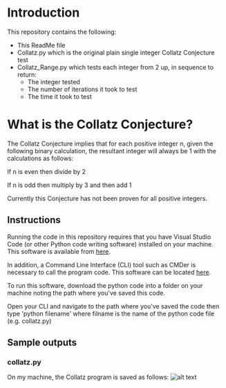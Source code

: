 # Introduction
This repository contains the following:
  * This ReadMe file
  * Collatz.py which is the original plain single integer Collatz Conjecture test
  * Collatz_Range.py which tests each integer from 2 up, in sequence to return:
    * The integer tested
    * The number of iterations it took to test
    * The time it took to test

# What is the Collatz Conjecture?
The Collatz Conjecture implies that for each positive integer n, given the following binary calculation, the resultant integer will always be 1 with the calculations as follows:

If n is even then divide by 2

If n is odd then multiply by 3 and then add 1

Currently this Conjecture has not been proven for all positive integers.

## Instructions
Running the code in this repository requires that you have Visual Studio Code (or other Python code writing software) installed on your machine. This software is available from [here](https://code.vidsualstudio.com/download).

In addition, a Command Line Interface (CLI) tool such as CMDer is necessary to call the program code. This software can be located [here](https://cmder.net).

To run this software, download the python code into a folder on your machine noting the path where you've saved this code.

Open your CLI and navigate to the path where you've saved the code then type 'python filename' where filname is the name of the python code file (e.g. collatz.py)

## Sample outputs
### collatz.py

On my machine, the Collatz program is saved as follows: 
![alt text][SS1]

[SS1]: https://github.com/Seamie-irl/Collatz/tree/master/images/1.jpg "Screen shot of directory"

